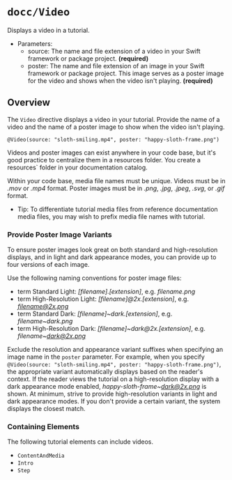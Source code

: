 # ``docc/Video``

Displays a video in a tutorial.

- Parameters:
    - source: The name and file extension of a video in your Swift framework or package project. **(required)**
    - poster: The name and file extension of an image in your Swift framework or package project. This image serves as a poster image for the video and shows when the video isn't playing. **(required)**


## Overview

The `Video` directive displays a video in your tutorial. Provide the name of a video and the name of a poster image to show when the video isn't playing.

```
@Video(source: "sloth-smiling.mp4", poster: "happy-sloth-frame.png")
````

Videos and poster images can exist anywhere in your code base, but it's good practice to centralize them in a resources folder. You create a resources` folder in your documentation catalog.

Within your code base, media file names must be unique. Videos must be in *.mov* or *.mp4* format. Poster images must be in *.png*, *.jpg*, *.jpeg*, *.svg*, or *.gif* format.

- Tip: To differentiate tutorial media files from reference documentation media files, you may wish to prefix media file names with tutorial\.

### Provide Poster Image Variants

To ensure poster images look great on both standard and high-resolution displays, and in light and dark appearance modes, you can provide up to four versions of each image.

Use the following naming conventions for poster image files:

- term Standard Light: *[filename].[extension]*, e.g. *filename.png*
- term High-Resolution Light: *[filename]@2x.[extension]*, e.g. *filename@2x.png*
- term Standard Dark: *[filename]~dark.[extension]*, e.g. *filename~dark.png*
- term High-Resolution Dark: *[filename]~dark@2x.[extension]*, e.g. *filename~dark@2x.png*

Exclude the resolution and appearance variant suffixes when specifying an image name in the `poster` parameter. For example, when you specify `@Video(source: "sloth-smiling.mp4", poster: "happy-sloth-frame.png")`, the appropriate variant automatically displays based on the reader's context. If the reader views the tutorial on a high-resolution display with a dark appearance mode enabled, *happy-sloth-frame~dark@2x.png* is shown. At minimum, strive to provide high-resolution variants in light and dark appearance modes. If you don't provide a certain variant, the system displays the closest match.

### Containing Elements

The following tutorial elements can include videos.

* ``ContentAndMedia``
* ``Intro``
* ``Step``

<!-- Copyright (c) 2021 Apple Inc and the Swift Project authors. All Rights Reserved. -->
